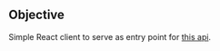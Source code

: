 ## Objective

Simple React client to serve as entry point for [this api](https://github.com/eduardoewgo/bitstrapped-api).
